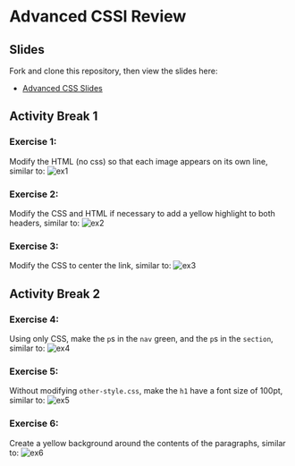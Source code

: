 # Advanced CSSI Review

## Slides
Fork and clone this repository, then view the slides here:

  * [Advanced CSS Slides](https://docs.google.com/a/google.com/presentation/d/1HSvehXzLuR3PalwQindKWrCZzRrMqXMayX8cY1lkXq8/edit?usp=sharing)


## Activity Break 1

### Exercise 1:
Modify the HTML (no css) so that each image appears on its own line, similar to:
![ex1](http://i.imgur.com/g7xyfuTl.png?1)

### Exercise 2:
Modify the CSS and HTML if necessary to add a yellow highlight to both headers, similar to:
![ex2](http://i.imgur.com/kNXmnGkl.png)

### Exercise 3:
Modify the CSS to center the link, similar to:
![ex3](http://i.imgur.com/1bsEasXl.png)

## Activity Break 2
### Exercise 4:
Using only CSS, make the `p`s in the `nav` green, and the `p`s in the `section`, similar to:
![ex4](http://i.imgur.com/zhQmS3hl.png)

### Exercise 5:
Without modifying `other-style.css`, make the `h1` have a font size of 100pt, similar to:
![ex5](http://i.imgur.com/4k6GeUol.png)

### Exercise 6:
Create a yellow background around the contents of the paragraphs, similar to:
![ex6](http://i.imgur.com/R1QMIIjl.png)

